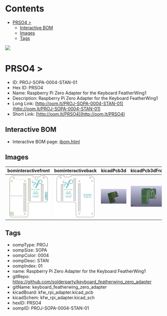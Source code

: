 



Contents
========

* [PRSO4 > ](#prso4--)
	* [Interactive BOM](#interactive-bom)
	* [Images](#images)
	* [Tags](#tags)
  
![][im]
# PRSO4 > 

- ID: PROJ-SOPA-0004-STAN-01
- Hex ID: PRSO4
- Name: Raspberry Pi Zero Adapter for the Keyboard FeatherWing1
- Description: Raspberry Pi Zero Adapter for the Keyboard FeatherWing1
- Long Link: [http://oom.lt/PROJ-SOPA-0004-STAN-01](http://oom.lt/PROJ-SOPA-0004-STAN-01)
- Short Link: [http://oom.lt/PRSO4](http://oom.lt/PRSO4)

## Interactive BOM

- Interactive BOM page: [ibom.html](https://htmlpreview.github.io/?https://github.com/oomlout/oomlout_OOMP_projects/blob/main/PROJ-SOPA-0004-STAN-01/kicad/bom/ibom.html)

## Images
  
  

|bominteractivefront|bominteractiveback|kicadPcb3d|kicadPcb3dFront|kicadPcb3dBack|kicadschem|
| :---: | :---: | :---: | :---: | :---: | :---: |
|[![bominteractivefront](bomFront_140.png)](bomFront.png)|[![bominteractiveback](bomBack_140.png)](bomBack.png)|[![kicadPcb3d](kicadPcb3d_140.png)](kicadPcb3d.png)|[![kicadPcb3dFront](kicadPcb3dFront_140.png)](kicadPcb3dFront.png)|[![kicadPcb3dBack](kicadPcb3dBack_140.png)](kicadPcb3dBack.png)|[![kicadschem](kicadschem_140.png)](kicadschem.png)|

## Tags

- oompType: PROJ
- oompSize: SOPA
- oompColor: 0004
- oompDesc: STAN
- oompIndex: 01
- name: Raspberry Pi Zero Adapter for the Keyboard FeatherWing1
- gitRepo: https://github.com/solderparty/keyboard_featherwing_zero_adapter
- gitName: keyboard_featherwing_zero_adapter
- kicadBoard: kfw_rpi_adapter.kicad_pcb
- kicadSchem: kfw_rpi_adapter.kicad_sch
- hexID: PRSO4
- oompID: PROJ-SOPA-0004-STAN-01



[im]: kicadPcb3d_450.png
